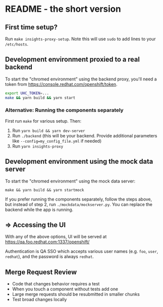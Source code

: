 # README - the short version

## First time setup?
Run `make insights-proxy-setup`.  Note this will use `sudo` to add lines to your `/etc/hosts`.

## Development environment proxied to a real backend

To start the "chromed environment" using the backend proxy, you'll need a token from https://console.redhat.com/openshift/token.

```sh
export UHC_TOKEN=...
make && yarn build && yarn start
```

### Alternative: Running the components separately

First run `make` for various setup. Then:

1. Run `yarn build && yarn dev-server`
2. Run `./backend` (this will be your backend. Provide additional parameters like `--config=my_config_file.yml` if needed)
3. Run `yarn insights-proxy`

## Development environment using the mock data server

To start the "chromed environment" using the mock data server:
```
make && yarn build && yarn startmock
```

If you prefer running the components separately, follow the steps above, but instead of step 2, run `./mockdata/mockserver.py`.
You can replace the backend while the app is running.

## => Accessing the UI

With any of the above options, UI will be served at https://qa.foo.redhat.com:1337/openshift/

Authentication is QA SSO which accepts various user names (e.g. `foo`, `user`, `redhat`), and the password is always `redhat`.

## Merge Request Review

* Code that changes behavior requires a test
* When you touch a component without tests add one
* Large merge requests should be resubmitted in smaller chunks
* Test broad changes locally
